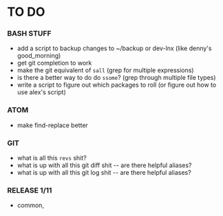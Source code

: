 
# TO DO

### BASH STUFF

* add a script to backup changes to ~/backup or dev-lnx (like denny's good_morning)
* get git completion to work
* make the git equivalent of `sall` (grep for multiple expressions)
* is there a better way to do do `ssome`? (grep through multiple file types)
* write a script to figure out which packages to roll (or figure out how to use alex's script)

### ATOM
* make find-replace better

### GIT
* what is all this `revs` shit?
* what is up with all this git diff shit -- are there helpful aliases?
* what is up with all this git log shit -- are there helpful aliases?


### RELEASE 1/11

* common, 
